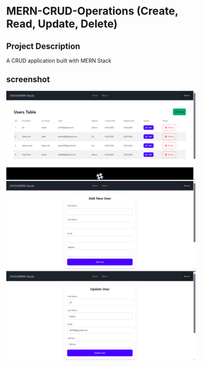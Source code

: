 # MERN-CRUD-Operations (Create, Read, Update, Delete)

## Project Description
A CRUD application built with MERN Stack


## screenshot

![App Screenshot](https://github.com/DanialRashid786/MERN-CRUD-Operations/blob/master/screenshot/1.png)
![App Screenshot](https://github.com/DanialRashid786/MERN-CRUD-Operations/blob/master/screenshot/2.png)
![App Screenshot](https://github.com/DanialRashid786/MERN-CRUD-Operations/blob/master/screenshot/3.png)


